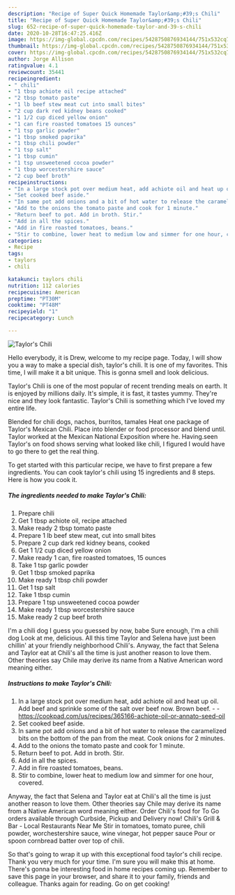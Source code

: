 ```yaml
---
description: "Recipe of Super Quick Homemade Taylor&amp;#39;s Chili"
title: "Recipe of Super Quick Homemade Taylor&amp;#39;s Chili"
slug: 652-recipe-of-super-quick-homemade-taylor-and-39-s-chili
date: 2020-10-28T16:47:25.416Z
image: https://img-global.cpcdn.com/recipes/5428750876934144/751x532cq70/taylors-chili-recipe-main-photo.jpg
thumbnail: https://img-global.cpcdn.com/recipes/5428750876934144/751x532cq70/taylors-chili-recipe-main-photo.jpg
cover: https://img-global.cpcdn.com/recipes/5428750876934144/751x532cq70/taylors-chili-recipe-main-photo.jpg
author: Jorge Allison
ratingvalue: 4.1
reviewcount: 35441
recipeingredient:
- " chili"
- "1 tbsp achiote oil recipe attached"
- "2 tbsp tomato paste"
- "1 lb beef stew meat cut into small bites"
- "2 cup dark red kidney beans cooked"
- "1 1/2 cup diced yellow onion"
- "1 can fire roasted tomatoes 15 ounces"
- "1 tsp garlic powder"
- "1 tbsp smoked paprika"
- "1 tbsp chili powder"
- "1 tsp salt"
- "1 tbsp cumin"
- "1 tsp unsweetened cocoa powder"
- "1 tbsp worcestershire sauce"
- "2 cup beef broth"
recipeinstructions:
- "In a large stock pot over medium heat, add achiote oil and heat up oil. Add beef and sprinkle some of the salt over beef now. Brown beef.  https://cookpad.com/us/recipes/365166-achiote-oil-or-annato-seed-oil"
- "Set cooked beef aside."
- "In same pot add onions and a bit of hot water to release the caramelized bits on the bottom of the pan from the meat. Cook onions for 2 minutes."
- "Add to the onions the tomato paste and cook for 1 minute."
- "Return beef to pot. Add in broth. Stir."
- "Add in all the spices."
- "Add in fire roasted tomatoes, beans."
- "Stir to combine, lower heat to medium low and simmer for one hour, covered."
categories:
- Recipe
tags:
- taylors
- chili

katakunci: taylors chili 
nutrition: 112 calories
recipecuisine: American
preptime: "PT30M"
cooktime: "PT48M"
recipeyield: "1"
recipecategory: Lunch

---
```



![Taylor&#39;s Chili](https://img-global.cpcdn.com/recipes/5428750876934144/751x532cq70/taylors-chili-recipe-main-photo.jpg)

Hello everybody, it is Drew, welcome to my recipe page. Today, I will show you a way to make a special dish, taylor&#39;s chili. It is one of my favorites. This time, I will make it a bit unique. This is gonna smell and look delicious.

Taylor&#39;s Chili is one of the most popular of recent trending meals on earth. It is enjoyed by millions daily. It's simple, it is fast, it tastes yummy. They're nice and they look fantastic. Taylor&#39;s Chili is something which I've loved my entire life.

Blended for chili dogs, nachos, burritos, tamales Heat one package of Taylor&#39;s Mexican Chili. Place into blender or food processor and blend until. Taylor worked at the Mexican National Exposition where he. Having.seen Taylor&#39;s on food shows serving what looked like chili, I figured I would have to go there to get the real thing.


To get started with this particular recipe, we have to first prepare a few ingredients. You can cook taylor&#39;s chili using 15 ingredients and 8 steps. Here is how you cook it.

<!--inarticleads1-->

##### The ingredients needed to make Taylor&#39;s Chili:

1. Prepare  chili
1. Get 1 tbsp achiote oil, recipe attached
1. Make ready 2 tbsp tomato paste
1. Prepare 1 lb beef stew meat, cut into small bites
1. Prepare 2 cup dark red kidney beans, cooked
1. Get 1 1/2 cup diced yellow onion
1. Make ready 1 can, fire roasted tomatoes, 15 ounces
1. Take 1 tsp garlic powder
1. Get 1 tbsp smoked paprika
1. Make ready 1 tbsp chili powder
1. Get 1 tsp salt
1. Take 1 tbsp cumin
1. Prepare 1 tsp unsweetened cocoa powder
1. Make ready 1 tbsp worcestershire sauce
1. Make ready 2 cup beef broth


I&#39;m a chili dog I guess you guessed by now, babe Sure enough, I&#39;m a chili dog Look at me, delicious. All this time Taylor and Selena have just been chillin&#39; at your friendly neighborhood Chili&#39;s. Anyway, the fact that Selena and Taylor eat at Chili&#39;s all the time is just another reason to love them. Other theories say Chile may derive its name from a Native American word meaning either. 

<!--inarticleads2-->

##### Instructions to make Taylor&#39;s Chili:

1. In a large stock pot over medium heat, add achiote oil and heat up oil. Add beef and sprinkle some of the salt over beef now. Brown beef. -  - https://cookpad.com/us/recipes/365166-achiote-oil-or-annato-seed-oil
1. Set cooked beef aside.
1. In same pot add onions and a bit of hot water to release the caramelized bits on the bottom of the pan from the meat. Cook onions for 2 minutes.
1. Add to the onions the tomato paste and cook for 1 minute.
1. Return beef to pot. Add in broth. Stir.
1. Add in all the spices.
1. Add in fire roasted tomatoes, beans.
1. Stir to combine, lower heat to medium low and simmer for one hour, covered.


Anyway, the fact that Selena and Taylor eat at Chili&#39;s all the time is just another reason to love them. Other theories say Chile may derive its name from a Native American word meaning either. Order Chili&#39;s food for To Go orders available through Curbside, Pickup and Delivery now! Chili&#39;s Grill &amp; Bar - Local Restaurants Near Me Stir in tomatoes, tomato puree, chili powder, worchestershire sauce, wine vinegar, hot pepper sauce Pour or spoon cornbread batter over top of chili. 

So that's going to wrap it up with this exceptional food taylor&#39;s chili recipe. Thank you very much for your time. I'm sure you will make this at home. There's gonna be interesting food in home recipes coming up. Remember to save this page in your browser, and share it to your family, friends and colleague. Thanks again for reading. Go on get cooking!
